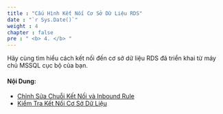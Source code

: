 ```yaml
---
title : "Cấu Hình Kết Nối Cơ Sở Dữ Liệu RDS"
date : "`r Sys.Date()`"
weight : 4
chapter : false
pre : " <b> 4. </b> "
---
```


Hãy cùng tìm hiểu cách kết nối đến cơ sở dữ liệu RDS đã triển khai từ máy chủ MSSQL cục bộ của bạn.

#### Nội Dung:
   - [Chỉnh Sửa Chuỗi Kết Nối và Inbound Rule](./4.1-modify-connection/)
   - [Kiểm Tra Kết Nối Cơ Sở Dữ Liệu](./4.2-test-connection/)
